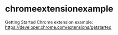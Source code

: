 # chromeextensionexample
Getting Started Chrome extension example: https://developer.chrome.com/extensions/getstarted
